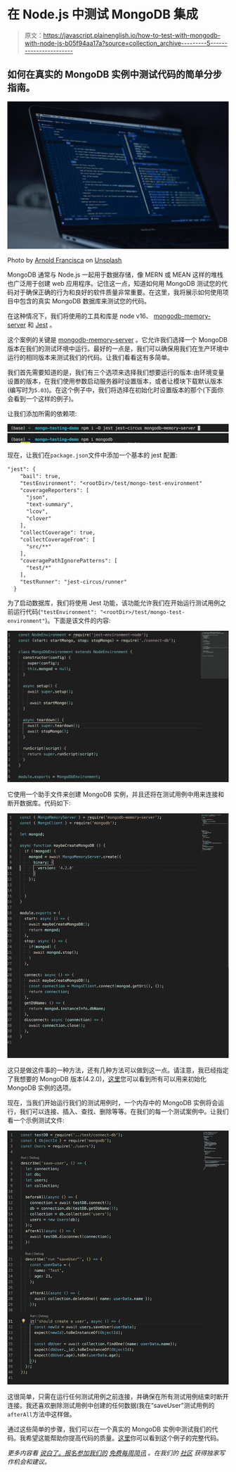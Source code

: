 # 在 Node.js 中测试 MongoDB 集成

> 原文：<https://javascript.plainenglish.io/how-to-test-with-mongodb-with-node-js-b05f94aa17a?source=collection_archive---------5----------------------->

## 如何在真实的 MongoDB 实例中测试代码的简单分步指南。

![](img/a8b14f0f1c743645cc2e3dcfa29129b2.png)

Photo by [Arnold Francisca](https://unsplash.com/@clark_fransa?utm_source=medium&utm_medium=referral) on [Unsplash](https://unsplash.com?utm_source=medium&utm_medium=referral)

MongoDB 通常与 Node.js 一起用于数据存储，像 MERN 或 MEAN 这样的堆栈也广泛用于创建 web 应用程序。记住这一点，知道如何用 MongoDB 测试您的代码对于确保正确的行为和良好的软件质量非常重要。在这里，我将展示如何使用项目中包含的真实 MongoDB 数据库来测试您的代码。

在这种情况下，我们将使用的工具和库是 node v16、 [mongodb-memory-server](https://github.com/nodkz/mongodb-memory-server) 和 [Jest](https://jestjs.io/es-ES/) 。

这个案例的关键是 [mongodb-memory-server](https://github.com/nodkz/mongodb-memory-server) 。它允许我们选择一个 MongoDB 版本在我们的测试环境中运行。最好的一点是，我们可以确保用我们在生产环境中运行的相同版本来测试我们的代码。让我们看看这有多简单。

我们首先需要知道的是，我们有三个选项来选择我们想要运行的版本:由环境变量设置的版本，在我们使用参数启动服务器时设置版本，或者让模块下载默认版本(编写时为`5.03`)。在这个例子中，我们将选择在初始化时设置版本的那个(下面你会看到一个这样的例子)。

让我们添加所需的依赖项:

![](img/e4794f94c1b78b157b15cd86b4bef92f.png)![](img/8198f3a8bfad0abddce66f7cf8d90932.png)

现在，让我们在`package.json`文件中添加一个基本的 jest 配置:

```
"jest": {
    "bail": true,
    "testEnvironment": "<rootDir>/test/mongo-test-environment"
    "coverageReporters": [
      "json",
      "text-summary",
      "lcov",
      "clover"
    ],
    "collectCoverage": true,
    "collectCoverageFrom": [
      "src/**"
    ],
    "coveragePathIgnorePatterns": [
      "test/*"
    ],
    "testRunner": "jest-circus/runner"
  }
```

为了启动数据库，我们将使用 Jest 功能，该功能允许我们在开始运行测试用例之前运行代码(`"testEnvironment": "<rootDir>/test/mongo-test-environment"`)。下面是该文件的内容:

![](img/0c845781fea6425adafba8594a245962.png)

它使用一个助手文件来创建 MongoDB 实例，并且还将在测试用例中用来连接和断开数据库。代码如下:

![](img/87292b6febc35ef7efcbf53bfd762154.png)

这只是做这件事的一种方法，还有几种方法可以做到这一点。请注意，我已经指定了我想要的 MongoDB 版本(4.2.0)，[这里](https://github.com/nodkz/mongodb-memory-server#available-options-for-mongomemoryserver)您可以看到所有可以用来初始化 MongoDB 实例的选项。

现在，当我们开始运行我们的测试用例时，一个内存中的 MongoDB 实例将会运行，我们可以连接、插入、查找、删除等等。在我们的每一个测试案例中。让我们看一个示例测试文件:

![](img/a3bf79a1a600d8a5cf364f17ea35de95.png)

这很简单，只需在运行任何测试用例之前连接，并确保在所有测试用例结束时断开连接。我还喜欢删除测试用例中创建的任何数据(我在“saveUser”测试用例的`afterAll`方法中这样做。

通过这些简单的步骤，我们可以在一个真实的 MongoDB 实例中测试我们的代码。我希望这能帮助你提高代码的质量。[这里](https://github.com/amcereijo/mongo-testing-demo)你可以看到这个例子的完整代码。

*更多内容看* [*说白了。报名参加我们的*](http://plainenglish.io/) [*免费每周简讯*](http://newsletter.plainenglish.io/) *。在我们的* [*社区*](https://discord.gg/GtDtUAvyhW) *获得独家写作机会和建议。*